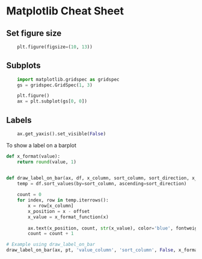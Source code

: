 # Matplotlib Cheat Sheet

## Set figure size

```python
    plt.figure(figsize=(10, 13))
```

## Subplots

```python
    import matplotlib.gridspec as gridspec
    gs = gridspec.GridSpec(1, 3)

    plt.figure()
    ax = plt.subplot(gs[0, 0])
```

## Labels

```python
    ax.get_yaxis().set_visible(False)
```    

To show a label on a barplot

```python
def x_format(value):
    return round(value, 1)


def draw_label_on_bar(ax, df, x_column, sort_column, sort_direction, x_format_function, offset):
    temp = df.sort_values(by=sort_column, ascending=sort_direction)
    
    count = 0
    for index, row in temp.iterrows():
        x = row[x_column]
        x_position = x - offset
        x_value = x_format_function(x)
        
        ax.text(x_position, count, str(x_value), color='blue', fontweight='bold')
        count = count + 1

# Example using draw_label_on_bar
draw_label_on_bar(ax, pt, 'value_column', 'sort_column', False, x_format, 0)
```        